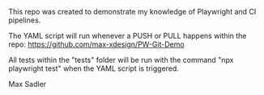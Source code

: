 This repo was created to demonstrate my knowledge of Playwright and CI pipelines.

The YAML script will run whenever a PUSH or PULL happens within the repo:
https://github.com/max-xdesign/PW-Git-Demo

All tests within the "tests" folder will be run with the command "npx playwright test"
when the YAML script is triggered.

Max Sadler
